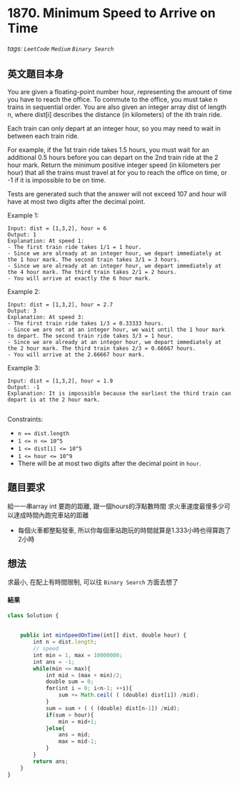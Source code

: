 # 1870. Minimum Speed to Arrive on Time
###### tags: `LeetCode` `Medium` `Binary Search`

## 英文題目本身
You are given a floating-point number hour, representing the amount of time you have to reach the office. To commute to the office, you must take n trains in sequential order. You are also given an integer array dist of length n, where dist[i] describes the distance (in kilometers) of the ith train ride.

Each train can only depart at an integer hour, so you may need to wait in between each train ride.

For example, if the 1st train ride takes 1.5 hours, you must wait for an additional 0.5 hours before you can depart on the 2nd train ride at the 2 hour mark.
Return the minimum positive integer speed (in kilometers per hour) that all the trains must travel at for you to reach the office on time, or -1 if it is impossible to be on time.

Tests are generated such that the answer will not exceed 107 and hour will have at most two digits after the decimal point.

 

Example 1:

```
Input: dist = [1,3,2], hour = 6
Output: 1
Explanation: At speed 1:
- The first train ride takes 1/1 = 1 hour.
- Since we are already at an integer hour, we depart immediately at the 1 hour mark. The second train takes 3/1 = 3 hours.
- Since we are already at an integer hour, we depart immediately at the 4 hour mark. The third train takes 2/1 = 2 hours.
- You will arrive at exactly the 6 hour mark.
```
Example 2:

```
Input: dist = [1,3,2], hour = 2.7
Output: 3
Explanation: At speed 3:
- The first train ride takes 1/3 = 0.33333 hours.
- Since we are not at an integer hour, we wait until the 1 hour mark to depart. The second train ride takes 3/3 = 1 hour.
- Since we are already at an integer hour, we depart immediately at the 2 hour mark. The third train takes 2/3 = 0.66667 hours.
- You will arrive at the 2.66667 hour mark.
```
Example 3:

```
Input: dist = [1,3,2], hour = 1.9
Output: -1
Explanation: It is impossible because the earliest the third train can depart is at the 2 hour mark.
 
 ```

Constraints:

- `n == dist.length`
- `1 <= n <= 10^5`
- `1 <= dist[i] <= 10^5`
- `1 <= hour <= 10^9`
- There will be at most two digits after the decimal point in `hour`.
## 題目要求
給一一串array int 要跑的距離, 跟一個hours的浮點數時間
求火車速度最慢多少可以達成時間內跑完車站的距離
- 每個火車都整點發車, 所以你每個車站跑玩的時間就算是1.333小時也得算跑了2小時

## 想法
求最小, 在配上有時間限制, 可以往 `Binary Search` 方面去想了
#### 結果
```javascript
class Solution {
   
    
    public int minSpeedOnTime(int[] dist, double hour) {
        int n = dist.length;
        // speed
        int min = 1, max = 10000000;
        int ans = -1;
        while(min <= max){
            int mid = (max + min)/2;
            double sum = 0;
            for(int i = 0; i<n-1; ++i){
                sum += Math.ceil( ( (double) dist[i]) /mid);
            }
            sum = sum + ( ( (double) dist[n-1]) /mid);
            if(sum > hour){
                min = mid+1;
            }else{
                ans = mid;
                max = mid-1;
            }
        }
        return ans;
    }
}
```

